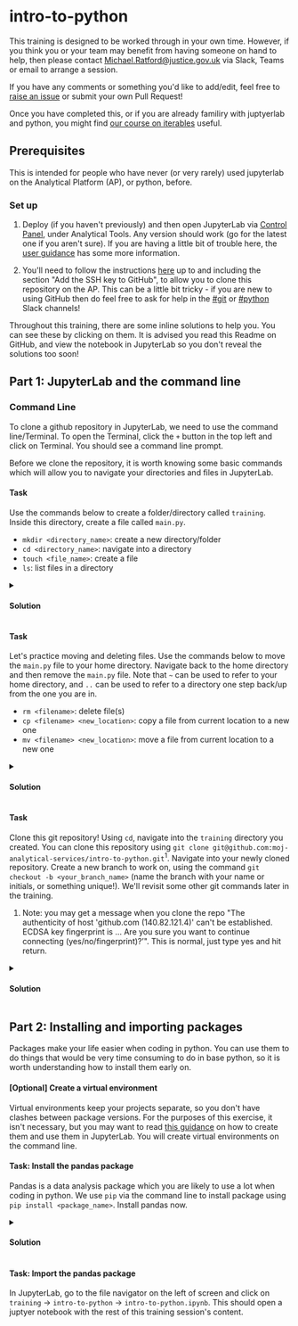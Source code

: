 # intro-to-python

This training is designed to be worked through in your own time. However, if you think you or your team may benefit from having someone on hand to help, then please contact Michael.Ratford@justice.gov.uk via Slack, Teams or email to arrange a session.

If you have any comments or something you'd like to add/edit, feel free to [raise an issue](https://github.com/moj-analytical-services/intro-to-python/issues) or submit your own Pull Request!

Once you have completed this, or if you are already familiry with juptyerlab and python, you might find [our course on iterables](https://github.com/moj-analytical-services/python-training-iterables) useful.

## Prerequisites

This is intended for people who have never (or very rarely) used jupyterlab on the Analytical Platform (AP), or python, before.

### Set up

1. Deploy (if you haven't previously) and then open JupyterLab via [Control Panel](https://controlpanel.services.analytical-platform.service.justice.gov.uk/), under Analytical Tools. Any version should work (go for the latest one if you aren't sure). If you are having a little bit of trouble here, the [user guidance](https://user-guidance.services.alpha.mojanalytics.xyz/tools/control-panel.html#control-panel) has some more information.

2. You'll need to follow the instructions [here](https://user-guidance.services.alpha.mojanalytics.xyz/github.html#jupyterlab) up to and including the section "Add the SSH key to GitHub", to allow you to clone this repository on the AP. This can be a little bit tricky - if you are new to using GitHub then do feel free to ask for help in the [#git](https://asdslack.slack.com/archives/C4VF9PRLK) or [#python](https://asdslack.slack.com/archives/C1Q09V86S) Slack channels!

Throughout this training, there are some inline solutions to help you. You can see these by clicking on them. It is advised you read this Readme on GitHub, and view the notebook in JupyterLab so you don't reveal the solutions too soon!

## Part 1: JupyterLab and the command line

### Command Line

To clone a github repository in JupyterLab, we need to use the command line/Terminal. To open the Terminal, click the `+` button in the top left and click on Terminal. You should see a command line prompt.

Before we clone the repository, it is worth knowing some basic commands which will allow you to navigate your directories and files in JupyterLab. 

#### Task

Use the commands below to create a folder/directory called `training`. Inside this directory, create a file called `main.py`.

* `mkdir <directory_name>`: create a new directory/folder
* `cd <directory_name>`: navigate into a directory
* `touch <file_name>`: create a file
* `ls`: list files in a directory

<details>
  <summary><h4>Solution</h4></summary>
  
  ```bash
  mkdir training
  cd training
  touch main.py

  ```
</details>

#### Task

Let's practice moving and deleting files. Use the commands below to move the `main.py` file to your home directory. Navigate back to the home directory and then remove the `main.py` file. Note that `~` can be used to refer to your home directory, and `..` can be used to refer to a directory one step back/up from the one you are in.

* `rm <filename>`: delete file(s)
* `cp <filename> <new_location>`: copy a file from current location to a new one
* `mv <filename> <new_location>`: move a file from current location to a new one

<details>
  <summary><h4>Solution</h4></summary>
  
  ```bash
  mv main.py ~
  cd ~
  rm main.py
  ```
</details>

#### Task

Clone this git repository! Using `cd`, navigate into the `training` directory you created. You can clone this repository using `git clone git@github.com:moj-analytical-services/intro-to-python.git`<sup>1</sup>. Navigate into your newly cloned repository. Create a new branch to work on, using the command `git checkout -b <your_branch_name>` (name the branch with your name or initials, or something unique!). We'll revisit some other git commands later in the training.

1. Note: you may get a message when you clone the repo "The authenticity of host 'github.com (140.82.121.4)' can't be established. ECDSA key fingerprint is … Are you sure you want to continue connecting (yes/no/fingerprint)?’". This is normal, just type yes and hit return.

<details>
  <summary><h4>Solution</h4></summary>
  
  ```bash
  cd training
  git clone git@github.com:moj-analytical-services/intro-to-python.git
  cd intro-to-python
  git checkout -b my_branch
  ```
</details>

## Part 2: Installing and importing packages

Packages make your life easier when coding in python. You can use them to do things that would be very time consuming to do in base python, so it is worth understanding how to install them early on.

#### [Optional] Create a virtual environment

Virtual environments keep your projects separate, so you don't have clashes between package versions. For the purposes of this exercise, it isn't necessary, but you may want to read [this guidance](https://user-guidance.services.alpha.mojanalytics.xyz/tools/jupyterlab/#using-a-virtual-environment-in-jupyter) on how to create them and use them in JupyterLab. You will create virtual environments on the command line.

#### Task: Install the pandas package

Pandas is a data analysis package which you are likely to use a lot when coding in python. We use `pip` via the command line to install package using `pip install <package_name>`. Install pandas now.

<details>
  <summary><h4>Solution</h4></summary>
  
  ```bash
  pip install pandas
  ```
</details>

#### Task: Import the pandas package

In JupyterLab, go to the file navigator on the left of screen and click on `training` -> `intro-to-python` -> `intro-to-python.ipynb`. This should open a juptyer notebook with the rest of this training session's content.

